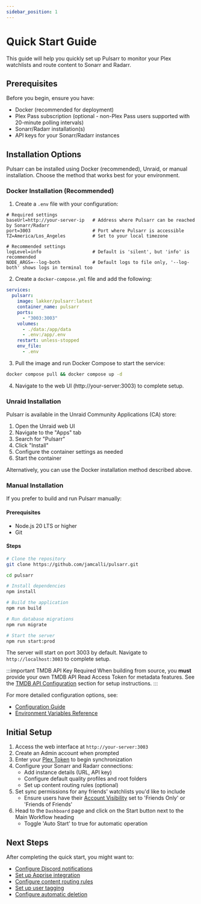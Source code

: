 ```yaml
---
sidebar_position: 1
---
```


# Quick Start Guide

This guide will help you quickly set up Pulsarr to monitor your Plex watchlists and route content to Sonarr and Radarr.

## Prerequisites

Before you begin, ensure you have:

- Docker (recommended for deployment)
- Plex Pass subscription (optional - non-Plex Pass users supported with 20-minute polling intervals)
- Sonarr/Radarr installation(s)
- API keys for your Sonarr/Radarr instances

## Installation Options

Pulsarr can be installed using Docker (recommended), Unraid, or manual installation. Choose the method that works best for your environment.

### Docker Installation (Recommended)

1. Create a `.env` file with your configuration:

```plaintext
# Required settings
baseUrl=http://your-server-ip   # Address where Pulsarr can be reached by Sonarr/Radarr
port=3003                       # Port where Pulsarr is accessible
TZ=America/Los_Angeles          # Set to your local timezone

# Recommended settings
logLevel=info                   # Default is 'silent', but 'info' is recommended
NODE_ARGS=--log-both            # Default logs to file only, '--log-both' shows logs in terminal too
```

2. Create a `docker-compose.yml` file and add the following:

```yaml
services:
  pulsarr:
    image: lakker/pulsarr:latest
    container_name: pulsarr
    ports:
      - "3003:3003"
    volumes:
      - ./data:/app/data
      - .env:/app/.env
    restart: unless-stopped
    env_file:
      - .env
```

3. Pull the image and run Docker Compose to start the service:

```bash
docker compose pull && docker compose up -d
```

4. Navigate to the web UI (http://your-server:3003) to complete setup.

### Unraid Installation

Pulsarr is available in the Unraid Community Applications (CA) store:

1. Open the Unraid web UI
2. Navigate to the "Apps" tab
3. Search for "Pulsarr"
4. Click "Install"
5. Configure the container settings as needed
6. Start the container

Alternatively, you can use the Docker installation method described above.

### Manual Installation

If you prefer to build and run Pulsarr manually:

#### Prerequisites
- Node.js 20 LTS or higher
- Git

#### Steps

```bash
# Clone the repository
git clone https://github.com/jamcalli/pulsarr.git

cd pulsarr

# Install dependencies
npm install

# Build the application
npm run build

# Run database migrations
npm run migrate

# Start the server
npm run start:prod
```

The server will start on port 3003 by default. Navigate to `http://localhost:3003` to complete setup.

:::important TMDB API Key Required
When building from source, you **must** provide your own TMDB API Read Access Token for metadata features. See the [TMDB API Configuration](../development/environment-variables#tmdb-api-configuration) section for setup instructions.
:::

For more detailed configuration options, see:
- [Configuration Guide](configuration)
- [Environment Variables Reference](../development/environment-variables)

## Initial Setup

1. Access the web interface at `http://your-server:3003`
2. Create an Admin account when prompted
3. Enter your [Plex Token](https://support.plex.tv/articles/204059436-finding-an-authentication-token-x-plex-token/) to begin synchronization
4. Configure your Sonarr and Radarr connections:
   - Add instance details (URL, API key)
   - Configure default quality profiles and root folders
   - Set up content routing rules (optional)
5. Set sync permissions for any friends' watchlists you'd like to include
   - Ensure users have their [Account Visibility](https://app.plex.tv/desktop/#!/settings/account) set to 'Friends Only' or 'Friends of Friends'
6. Head to the `Dashboard` page and click on the Start button next to the Main Workflow heading
   - Toggle 'Auto Start' to true for automatic operation

## Next Steps

After completing the quick start, you might want to:

- [Configure Discord notifications](../notifications/discord)
- [Set up Apprise integration](../notifications/apprise)
- [Configure content routing rules](../features/content-routing)
- [Set up user tagging](../utilities/user-tagging)
- [Configure automatic deletion](../utilities/delete-sync)